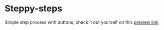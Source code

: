 # Steppy-steps
Simple step process with buttons, check it out yourself on this [preview link](https://aognyan.github.io/Steppy_steps/)
